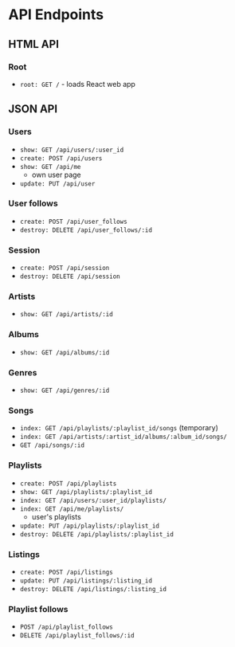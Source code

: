 # API Endpoints

## HTML API

### Root
- `root: GET /` - loads React web app

## JSON API

### Users
- `show: GET /api/users/:user_id`
- `create: POST /api/users`
- `show: GET /api/me`
  - own user page
- `update: PUT /api/user`

### User follows
- `create: POST /api/user_follows`
- `destroy: DELETE /api/user_follows/:id`

### Session
- `create: POST /api/session`
- `destroy: DELETE /api/session`

### Artists
- `show: GET /api/artists/:id`

### Albums
- `show: GET /api/albums/:id`

### Genres
- `show: GET /api/genres/:id`

### Songs
- `index: GET /api/playlists/:playlist_id/songs` (temporary)
- `index: GET /api/artists/:artist_id/albums/:album_id/songs/`
- `GET /api/songs/:id`

### Playlists
- `create: POST /api/playlists`
- `show: GET /api/playlists/:playlist_id`
- `index: GET /api/users/:user_id/playlists/`
- `index: GET /api/me/playlists/`
  - user's playlists
- `update: PUT /api/playlists/:playlist_id`
- `destroy: DELETE /api/playlists/:playlist_id`

### Listings
- `create: POST /api/listings`
- `update: PUT /api/listings/:listing_id`
- `destroy: DELETE /api/listings/:listing_id`

### Playlist follows
- `POST /api/playlist_follows`
- `DELETE /api/playlist_follows/:id`
